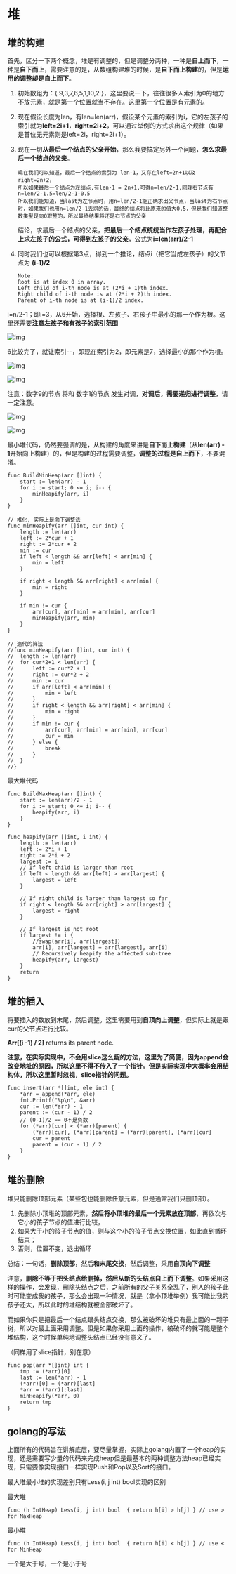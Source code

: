 # 堆

## 堆的构建

首先，区分一下两个概念，堆是有调整的，但是调整分两种，一种是**自上而下**，一种是**自下而上**，需要注意的是，从数组构建堆的时候，是**自下而上构建**的，但是**运用的调整却是自上而下**。

1. 初始数组为：{ 9,3,7,6,5,1,10,2 }，这里要说一下，往往很多人索引为0的地方不放元素，就是第一个位置就当不存在。这里第一个位置是有元素的。

2. 现在假设长度为len，有len=len(arr)，假设某个元素的索引为i，它的左孩子的索引就为**left=2i+1**，**right=2i+2**，可以通过举例的方式求出这个规律（如果是首位无元素则是left=2i，right=2i+1）。

3. 现在一切**从最后一个结点的父亲开始**，那么我要搞定另外一个问题，**怎么求最后一个结点的父亲**。

   ```
   现在我们可以知道，最后一个结点的索引为 len-1，又存在left=2n+1以及right=2n+2，
   所以如果最后一个结点为左结点,有len-1 = 2n+1,可得n=len/2-1,同理右节点有n=len/2-1.5=len/2-1-0.5
   所以我们能知道，当last为左节点时，用n=len/2-1能正确求出父节点，当last为右节点时，如果我们也用n=len/2-1去求的话，最终的结点将比原来的值大0.5，但是我们知道整数类型是向0取整的，所以最终结果将还是右节点的父亲
   ```

   结论，求最后一个结点的父亲，**把最后一个结点统统当作左孩子处理，再配合上求左孩子的公式，可得到左孩子的父亲**，公式为**i=len(arr)/2-1**

4. 同时我们也可以根据第3点，得到一个推论，结点i（把它当成左孩子）的父节点为 **(i-1)/2**

   ```
   Note:
   Root is at index 0 in array.
   Left child of i-th node is at (2*i + 1)th index.
   Right child of i-th node is at (2*i + 2)th index.
   Parent of i-th node is at (i-1)/2 index.
   ```

i=n/2-1；即i=3，从6开始，选择根、左孩子、右孩子中最小的那一个作为根。这里还需要**注意左孩子和有孩子的索引范围**

 ![img](https://img-blog.csdn.net/20160521000756369?watermark/2/text/aHR0cDovL2Jsb2cuY3Nkbi5uZXQv/font/5a6L5L2T/fontsize/400/fill/I0JBQkFCMA==/dissolve/70/gravity/Center) 

6比较完了，就让索引--，即现在索引为2，即元素是7，选择最小的那个作为根。



 ![img](https://img-blog.csdn.net/20160521001319762?watermark/2/text/aHR0cDovL2Jsb2cuY3Nkbi5uZXQv/font/5a6L5L2T/fontsize/400/fill/I0JBQkFCMA==/dissolve/70/gravity/Center) 

 ![img](https://img-blog.csdn.net/20160521002504850?watermark/2/text/aHR0cDovL2Jsb2cuY3Nkbi5uZXQv/font/5a6L5L2T/fontsize/400/fill/I0JBQkFCMA==/dissolve/70/gravity/Center) 

注意：数字9的节点 将和 数字1的节点 发生对调，**对调后，需要递归进行调整**，请一定注意。

 ![img](https://img-blog.csdn.net/20160521002603476?watermark/2/text/aHR0cDovL2Jsb2cuY3Nkbi5uZXQv/font/5a6L5L2T/fontsize/400/fill/I0JBQkFCMA==/dissolve/70/gravity/Center) 

 ![img](https://img-blog.csdn.net/20160521002536788?watermark/2/text/aHR0cDovL2Jsb2cuY3Nkbi5uZXQv/font/5a6L5L2T/fontsize/400/fill/I0JBQkFCMA==/dissolve/70/gravity/Center) 

最小堆代码，仍然要强调的是，从构建的角度来讲是**自下而上构建**（从**len(arr) - 1**开始向上构建）的，但是构建的过程需要调整，**调整的过程是自上而下**，不要混淆。

```
func BuildMinHeap(arr []int) {
	start := len(arr) - 1
	for i := start; 0 <= i; i-- {
		minHeapify(arr, i)
	}
}

// 堆化, 实际上是向下调整法
func minHeapify(arr []int, cur int) {
	length := len(arr)
	left := 2*cur + 1
	right := 2*cur + 2
	min := cur
	if left < length && arr[left] < arr[min] {
		min = left
	}

	if right < length && arr[right] < arr[min] {
		min = right
	}

	if min != cur {
		arr[cur], arr[min] = arr[min], arr[cur]
		minHeapify(arr, min)
	}
}

// 迭代的算法
//func minHeapify(arr []int, cur int) {
//	length := len(arr)
//	for cur*2+1 < len(arr) {
//		left := cur*2 + 1
//		right := cur*2 + 2
//		min := cur
//		if arr[left] < arr[min] {
//			min = left
//		}
//		if right < length && arr[right] < arr[min] {
//			min = right
//		}
//		if min != cur {
//			arr[cur], arr[min] = arr[min], arr[cur]
//			cur = min
//		} else {
//			break
//		}
//	}
//}
```

最大堆代码

```
func BuildMaxHeap(arr []int) {
	start := len(arr)/2 - 1
	for i := start; 0 <= i; i-- {
		heapify(arr, i)
	}
}

func heapify(arr []int, i int) {
	length := len(arr)
	left := 2*i + 1
	right := 2*i + 2
	largest := i
	// If left child is larger than root
	if left < length && arr[left] > arr[largest] {
		largest = left
	}

	// If right child is larger than largest so far
	if right < length && arr[right] > arr[largest] {
		largest = right
	}

	// If largest is not root
	if largest != i {
		//swap(arr[i], arr[largest])
		arr[i], arr[largest] = arr[largest], arr[i]
		// Recursively heapify the affected sub-tree
		heapify(arr, largest)
	}
	return
}
```

## 堆的插入

将要插入的数放到末尾，然后调整。这里需要用到**自顶向上调整**，但实际上就是跟cur的父节点进行比较。

 **Arr[(i -1) / 2]** returns its parent node. 

**注意，在实际实现中，不会用slice这么龊的方法，这里为了简便，因为append会改变地址的原因，所以这里不得不传入了一个指针。但是实际实现中大概率会用结构体，所以这里暂时忽视，slice指针的问题。**

```
func insert(arr *[]int, ele int) {
	*arr = append(*arr, ele)
	fmt.Printf("%p\n", &arr)
	cur := len(*arr) - 1
	parent := (cur - 1) / 2
	// (0-1)/2 == 0不是负数
	for (*arr)[cur] < (*arr)[parent] {
		(*arr)[cur], (*arr)[parent] = (*arr)[parent], (*arr)[cur]
		cur = parent
		parent = (cur - 1) / 2
	}
}
```

## 堆的删除

堆只能删除顶部元素（某些包也能删除任意元素，但是通常我们只删顶部）。

1. 先删除小顶堆的顶部元素，**然后将小顶堆的最后一个元素放在顶部**，再依次与它小的孩子节点的值进行比较，
2. 如果大于小的孩子节点的值，则与这个小的孩子节点交换位置，如此直到循环结束；
3. 否则，位置不变，退出循环

总结：一句话，**删除顶部**，然后**和末尾交换**，然后调整，采用**自顶向下调整**

注意，**删除不等于把头结点给删掉，然后从新的头结点自上而下调整**。如果采用这样的操作，会发现，删除头结点之后，之前所有的父子关系全乱了，别人的孩子此时可能变成我的孩子，那么会出现一种情况，就是（拿小顶堆举例）我可能比我的孩子还大，所以此时的堆结构就被全部破坏了。

而如果你只是把最后一个结点跟头结点交换，那么被破坏的堆只有最上面的一颗子树，所以对最上面采用调整。但是如果你采用上面的操作，被破坏的就可能是整个堆结构，这个时候单纯地调整头结点已经没有意义了。

（同样用了slice指针，别在意）

```
func pop(arr *[]int) int {
	tmp := (*arr)[0]
	last := len(*arr) - 1
	(*arr)[0] = (*arr)[last]
	*arr = (*arr)[:last]
	minHeapify(*arr, 0)
	return tmp
}
```

## golang的写法

上面所有的代码旨在讲解底层，要尽量掌握，实际上golang内置了一个heap的实现，还是需要写少量的代码来完成heap但是最基本的两种调整方法heap已经实现，只需要像实现接口一样实现Push和Pop以及Sort的接口。

最大堆最小堆的实现差别只有Less(i, j int) bool实现的区别

最大堆

```
func (h IntHeap) Less(i, j int) bool  { return h[i] > h[j] } // use > for MaxHeap
```

最小堆

```
func (h IntHeap) Less(i, j int) bool  { return h[i] < h[j] } // use < for MinHeap
```

一个是大于号，一个是小于号